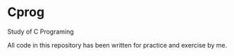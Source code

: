 # Cprog
Study of C Programing

All code in this repository has been written for practice and exercise by me.
